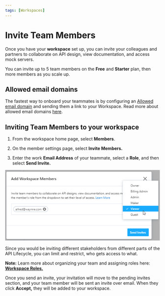 ```yaml
---
tags: [Workspaces]
---
```


# **Invite Team Members**

Once you have your **workspace** set up, you can invite your colleagues and partners to collaborate on API design, view documentation, and access mock servers.

You can invite up to 5 team members on the **Free** and **Starter** plan, then more members as you scale up. 

## Allowed email domains

The fastest way to onboard your teammates is by configuring an [Allowed email domain](./allowed-email-domains.md) and sending them a link to your Workspace. Read more about allowed email domains [here](./allowed-email-domains.md).

## Inviting Team Members to your workspace

1. From the workspace home page, select **Members**. 

2. On the member settings page, select **Invite Members.** 

4.  Enter the work **Email Address** of your teammate, select a **Role**, and then select **Send Invite.** 

![Add Members](../assets/images/invite-add-member.png)

Since you would be inviting different stakeholders from different parts of the API Lifecycle, you can limit and restrict, who gets access to what. 

**Note:**  Learn more about organizing your team and assigning roles here: [**Workspace Roles.**](k.workspace-roles.md) 

Once you send an invite, your invitation will move to the pending invites section, and your team member will be sent an invite over email. When they click **Accept,** they will be added to your workspace. 


